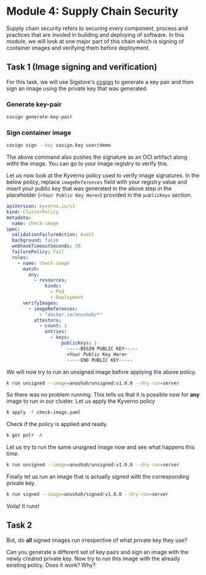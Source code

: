 # Module 4: Supply Chain Security
Supply chain security refers to securing every component, process and practices that are involed in building and deploying of software. In this module, we will look at one major part of this chain which is signing of container images and verifying them before deployment.

## Task 1 (Image signing and verification)

For this task, we will use Sigstore's [cosign](https://docs.sigstore.dev/cosign/overview/) to generate a key pair and then sign an image using the private key that was generated.
### Generate key-pair
```sh
cosign generate-key-pair
```

### Sign container image
```sh
cosign sign --key cosign.key user/demo
```
The above command also pushes the signature as an OCI artifact along witht the image. You can go to your image registry to verify this.


Let us now look at the Kyverno policy used to verify image signatures. In the below policy, replace `imageReferences` field with your registry value and insert your public key that was generated in the above step in the placeholder (`<Your Public Key Here>`) provided in the `publicKeys` section.
```yaml
apiVersion: kyverno.io/v1
kind: ClusterPolicy
metadata:
  name: check-image
spec:
  validationFailureAction: Audit
  background: false
  webhookTimeoutSeconds: 30
  failurePolicy: Fail
  rules:
    - name: check-image
      match:
        any:
          - resources:
              kinds:
                - Pod
                - Deployment
      verifyImages:
        - imageReferences:
            - "docker.io/anushah/*"
          attestors:
            - count: 1
              entries:
                - keys:
                    publicKeys: |-
                      -----BEGIN PUBLIC KEY-----
                      <Your Public Key Here>
                      -----END PUBLIC KEY-----

```

We will now try to run an unsigned image before applying the above policy.
```sh
k run unsigned --image=anushah/unsigned:v1.0.0 --dry-run=server
```
So there was no problem running. This tells us that it is possible now for __any__ image to run in our cluster. Let us apply the Kyverno policy
```sh
k apply -f check-image.yaml
```

Check if the policy is applied and ready.
```sh
k get polr -A
```

Let us try to run the same unsigned image now and see what happens this time.
```sh
k run unsigned --image=anushah/unsigned:v1.0.0 --dry-run=server
```

Finally let us run an image that is actually signed with the corresponding private key.
```sh
k run signed --image=anushah/signed:v1.0.0 --dry-run=server
```
Voila! It runs!

## Task 2
But, do __all__ signed images run irrespective of what private key they use?

Can you generate a different set of key pairs and sign an image with the newly created private key. Now try to run this image with the already existing policy. Does it work? Why?

